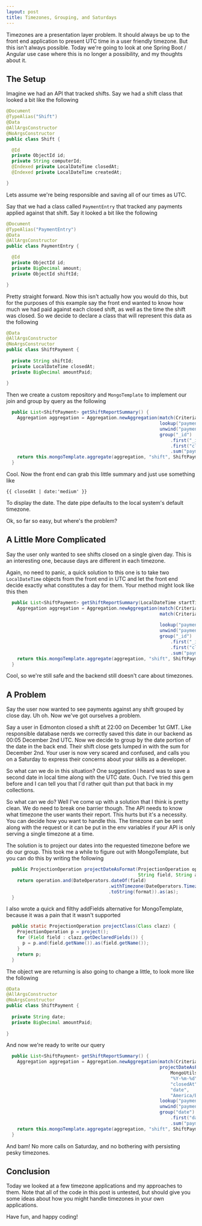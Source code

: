 ```yaml
---
layout: post
title: Timezones, Grouping, and Saturdays
---
```


Timezones are a presentation layer problem. It should always be up to the front end application to present UTC time in 
a user friendly timezone. But this isn't always possible. Today we're going to look at one Spring Boot / Angular use case
where this is no longer a possibility, and my thoughts about it.

## The Setup

Imagine we had an API that tracked shifts. Say we had a shift class that looked a bit like the following

```java 
@Document
@TypeAlias("Shift")
@Data
@AllArgsConstructor
@NoArgsConstructor
public class Shift {

  @Id
  private ObjectId id;
  private String computerId;
  @Indexed private LocalDateTime closedAt;
  @Indexed private LocalDateTime createdAt;

}
```

Lets assume we're being responsible and saving all of our times as UTC.

Say that we had a class called `PaymentEntry` that tracked any payments applied against that shift. Say it looked a bit like the following

```java 
@Document
@TypeAlias("PaymentEntry")
@Data
@AllArgsConstructor
public class PaymentEntry {

  @Id
  private ObjectId id;
  private BigDecimal amount;
  private ObjectId shiftId;

}
```

Pretty straight forward. Now this isn't actually how you would do this, but for the purposes of this example say 
the front end wanted to know how much we had paid against each closed shift, as well as the time the shift was closed. 
So we decide to declare a class that will represent this data as the following 

```java 
@Data
@AllArgsConstructor
@NoArgsConstructor
public class ShiftPayment {
  
  private String shiftId;
  private LocalDateTime closedAt;
  private BigDecimal amountPaid;
  
}
```

Then we create a custom repository and `MongoTemplate` to implement our join and group by query as the following 

```java 
  public List<ShiftPayment> getShiftReportSummary() {
    Aggregation aggregation = Aggregation.newAggregation(match(Criteria.where("closedAt").exists(true)),
                                                         lookup("paymentEntry", "_id", "shiftId", "payments"),
                                                         unwind("payments"),
                                                         group("_id")
                                                             .first("_id").as("shiftId")
                                                             .first("closedAt").as("closedAt")
                                                             .sum("payments.amount").as("amountPaid"));
    return this.mongoTemplate.aggregate(aggregation, "shift", ShiftPayment.class).getMappedResults();
  }
```

Cool. Now the front end can grab this little summary and just use something like 

```
{{ closedAt | date:'medium' }}
```

To display the date. The date pipe defaults to the local system's default timezone.

Ok, so far so easy, but where's the problem?

## A Little More Complicated

Say the user only wanted to see shifts closed on a single given day. This is an interesting one, because days are different 
in each timezone. 

Again, no need to panic, a quick solution to this one is to take two `LocalDateTime` objects from the front end in UTC
and let the front end decide exactly what constitutes a day for them. Your method might look like this then

```java 
  public List<ShiftPayment> getShiftReportSummary(LocalDateTime startTime, LocalDateTime endTime) {
    Aggregation aggregation = Aggregation.newAggregation(match(Criteria.where("closedAt").exists(true)),
                                                         match(Criteria.where("closedAt").gte(startTime.toInstant(ZoneOffset.UTC))
                                                                       .lte(endTime.toInstant(ZoneOffset.UTC))),
                                                         lookup("paymentEntry", "_id", "shiftId", "payments"),
                                                         unwind("payments"),
                                                         group("_id")
                                                             .first("_id").as("shiftId")
                                                             .first("closedAt").as("closedAt")
                                                             .sum("payments.amount").as("amountPaid"));
    return this.mongoTemplate.aggregate(aggregation, "shift", ShiftPayment.class).getMappedResults();
  }
```

Cool, so we're still safe and the backend still doesn't care about timezones.

## A Problem

Say the user now wanted to see payments against any shift grouped by close day. Uh oh. Now we've got ourselves a problem.

Say a user in Edmonton closed a shift at 22:00 on December 1st GMT. Like responsible database nerds 
we correctly saved this date in our backend as 00:05 December 2nd UTC. Now we decide to group by the date portion 
of the date in the back end. Their shift close gets lumped in with the sum for December 2nd. Your user is now very scared
and confused, and calls you on a Saturday to express their concerns about your skills as a developer.

So what can we do in this situation? One suggestion I heard was to save a second date in local time along with the UTC date. Ouch.
I've tried this gem before and I can tell you that I'd rather quit than put that back in my collections.

So what can we do? Well I've come up with a solution that I think is pretty clean. We do need to break one barrier though.
The API needs to know what timezone the user wants their report. This hurts but it's a necessity. You can decide how you want
to handle this. The timezone can be sent along with the request or it can be put in the env variables if your API is only 
serving a single timezone at a time.

The solution is to project our dates into the requested timezone before we do our group. This took me a while to figure out 
with MongoTemplate, but you can do this by writing the following

```java 
  public ProjectionOperation projectDateAsFormat(ProjectionOperation operation, String format,
                                                 String field, String as, String timezone) {
    return operation.and(DateOperators.dateOf(field)
                                      .withTimezone(DateOperators.Timezone.valueOf(timezone))
                                      .toString(format)).as(as);
  }
```

I also wrote a quick and filthy addFields alternative for MongoTemplate, because it was a pain that it wasn't supported

```java 
  public static ProjectionOperation projectClass(Class clazz) {
    ProjectionOperation p = project();
    for (Field field : clazz.getDeclaredFields()) {
      p = p.and(field.getName()).as(field.getName());
    }
    return p;
  }
```

The object we are returning is also going to change a little, to look more like the following

```java 
@Data
@AllArgsConstructor
@NoArgsConstructor
public class ShiftPayment {
  
  private String date;
  private BigDecimal amountPaid;
  
}
```

And now we're ready to write our query

```java 
  public List<ShiftPayment> getShiftReportSummary() {
    Aggregation aggregation = Aggregation.newAggregation(match(Criteria.where("closedAt").exists(true)),
                                                         projectDateAsFormat(
                                                             MongoUtils.projectClass(Shift.class),
                                                             "%Y-%m-%d",
                                                             "closedAt",
                                                             "date",
                                                             "America/Edmonton"),
                                                         lookup("paymentEntry", "_id", "shiftId", "payments"),
                                                         unwind("payments"),
                                                         group("date")
                                                             .first("date").as("date")
                                                             .sum("payments.amount").as("amountPaid"));
    return this.mongoTemplate.aggregate(aggregation, "shift", ShiftPayment.class).getMappedResults();
  }
```

And bam! No more calls on Saturday, and no bothering with persisting pesky timezones. 

## Conclusion 

Today we looked at a few timezone applications and my approaches to them. Note that all of the code in this post 
is untested, but should give you some ideas about how you might handle timezones in your own applications.

Have fun, and happy coding!









